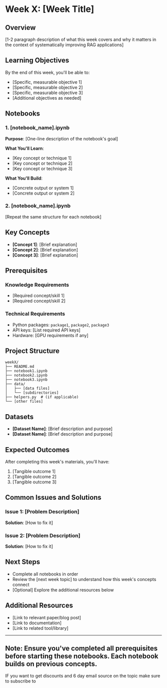 # Week X: [Week Title]

## Overview

[1-2 paragraph description of what this week covers and why it matters in the context of systematically improving RAG applications]

## Learning Objectives

By the end of this week, you'll be able to:

- [Specific, measurable objective 1]
- [Specific, measurable objective 2]
- [Specific, measurable objective 3]
- [Additional objectives as needed]

## Notebooks

### 1. [notebook_name].ipynb

**Purpose**: [One-line description of the notebook's goal]

**What You'll Learn**:
- [Key concept or technique 1]
- [Key concept or technique 2]
- [Key concept or technique 3]

**What You'll Build**:
- [Concrete output or system 1]
- [Concrete output or system 2]

### 2. [notebook_name].ipynb

[Repeat the same structure for each notebook]

## Key Concepts

- **[Concept 1]**: [Brief explanation]
- **[Concept 2]**: [Brief explanation]
- **[Concept 3]**: [Brief explanation]

## Prerequisites

### Knowledge Requirements
- [Required concept/skill 1]
- [Required concept/skill 2]

### Technical Requirements
- Python packages: `package1`, `package2`, `package3`
- API keys: [List required API keys]
- Hardware: [GPU requirements if any]

## Project Structure

```
weekX/
├── README.md
├── notebook1.ipynb
├── notebook2.ipynb
├── notebook3.ipynb
├── data/
│   ├── [data files]
│   └── [subdirectories]
├── helpers.py  # (if applicable)
└── [other files]
```

## Datasets

- **[Dataset Name]**: [Brief description and purpose]
- **[Dataset Name]**: [Brief description and purpose]

## Expected Outcomes

After completing this week's materials, you'll have:

1. [Tangible outcome 1]
2. [Tangible outcome 2]
3. [Tangible outcome 3]

## Common Issues and Solutions

### Issue 1: [Problem Description]
**Solution**: [How to fix it]

### Issue 2: [Problem Description]
**Solution**: [How to fix it]

## Next Steps

- Complete all notebooks in order
- Review the [next week topic] to understand how this week's concepts connect
- [Optional] Explore the additional resources below

## Additional Resources

- [Link to relevant paper/blog post]
- [Link to documentation]
- [Link to related tool/library]

---

**Note**: Ensure you've completed all prerequisites before starting these notebooks. Each notebook builds on previous concepts.
---

IF you want to get discounts and 6 day email source on the topic make sure to subscribe to

<script async data-uid="010fd9b52b" src="https://fivesixseven.kit.com/010fd9b52b/index.js"></script>

